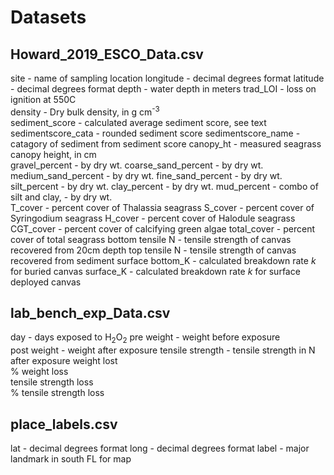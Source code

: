 # Datasets

## Howard_2019_ESCO_Data.csv

site - name of sampling location
longitude - decimal degrees format
latitude - decimal degrees format
depth - water depth in meters
trad_LOI - loss on ignition at 550C      
density - Dry bulk density, in g cm<sup>-3</sup>   
sediment_score - calculated average sediment score, see text   
sedimentscore_cata - rounded sediment score
sedimentscore_name - catagory of sediment from sediment score
canopy_ht - measured seagrass canopy height, in cm   
gravel_percent - by dry wt.
coarse_sand_percent - by dry wt. 
medium_sand_percent - by dry wt.
fine_sand_percent - by dry wt.
silt_percent - by dry wt.
clay_percent - by dry wt.
mud_percent - combo of silt and clay,  - by dry wt.  
T_cover - percent cover of Thalassia seagrass
S_cover - percent cover of Syringodium seagrass
H_cover - percent cover of Halodule seagrass 
CGT_cover - percent cover of calcifying green algae
total_cover - percent cover of total seagrass
bottom tensile N - tensile strength of canvas recovered from 20cm depth 
top tensile N - tensile strength of canvas recovered from sediment surface 
bottom_K - calculated breakdown rate *k* for buried canvas
surface_K - calculated breakdown rate *k* for surface deployed canvas

## lab_bench_exp_Data.csv
day - days exposed to H<sub>2</sub>O<sub>2</sub>
pre weight - weight before exposure   
post weight - weight after exposure
tensile strength - tensile strength in N after exposure
weight lost    
% weight loss    
tensile strength loss    
% tensile strength loss

## place_labels.csv
lat - decimal degrees format
long - decimal degrees format
label - major landmark in south FL for map

